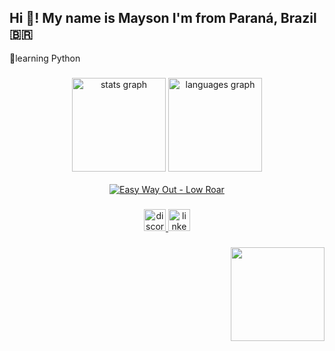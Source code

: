 <h2 align="left">Hi 👋! My name is Mayson I'm from Paraná, Brazil 🇧🇷 </h2>
🌱learning Python

###

<div align="center">
  <img src="https://github-readme-stats.vercel.app/api?username=AsNodts&hide_title=false&hide_rank=true&show_icons=true&include_all_commits=true&count_private=true&disable_animations=false&theme=dracula&locale=en&hide_border=false" height="150" alt="stats graph"  />
  <img src="https://github-readme-stats.vercel.app/api/top-langs?username=AsNodts&locale=en&hide_title=false&layout=compact&card_width=320&langs_count=5&theme=dracula&hide_border=false" height="150" alt="languages graph"  />
</div>





<br clear="both">

<div align="center">
    <a href="https://open.spotify.com/user/12152327015">
        <img src="https://spotify-recently-played-readme.vercel.app/api?user=12152327015&unique=1" alt="Easy Way Out - Low Roar" />
    </a>
</div>

###
###

<div align="center">
  <a href="https://discord.com/users/823464475888713728" target="_blank" rel="noreferrer noopener">
    <img src="https://img.shields.io/static/v1?message=Discord&logo=discord&label=&color=7289DA&logoColor=white&labelColor=&style=for-the-badge" height="35" alt="discord logo" />
  </a>
  <a href="https://www.linkedin.com/in/mayson-dos-santos-637a8431a/" target="_blank" rel="noreferrer noopener">
    <img src="https://img.shields.io/static/v1?message=LinkedIn&logo=linkedin&label=&color=0077B5&logoColor=white&labelColor=&style=for-the-badge" height="35" alt="linkedin logo" />
  </a>
</div>

###

###

<img align="right" height="150" src="https://i.giphy.com/media/v1.Y2lkPTc5MGI3NjExd3hwNWZsOHUzZTdhMDJidGozbXBhNGs2OXJ6aXg2cXdhcnZoNW5vYiZlcD12MV9pbnRlcm5hbF9naWZfYnlfaWQmY3Q9Zw/Y01jP8QeLOox2/giphy.gif" />


###

